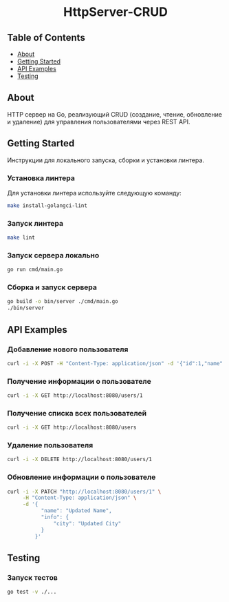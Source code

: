 <h1 align="center">HttpServer-CRUD</h1>

## Table of Contents

- [About](#about)
- [Getting Started](#getting_started)
- [API Examples](#api_examples)
- [Testing](#testing)

## About <a name = "about"></a>

HTTP сервер на Go, реализующий CRUD (создание, чтение, обновление и удаление) для управления пользователями через REST API.

## Getting Started <a name = "getting_started"></a>

Инструкции для локального запуска, сборки и установки линтера.

### Установка линтера

Для установки линтера используйте следующую команду:

```bash
make install-golangci-lint
```

### Запуск линтера

```bash
make lint
```

### Запуск сервера локально

```bash
go run cmd/main.go
```

### Сборка и запуск сервера

```bash
go build -o bin/server ./cmd/main.go
./bin/server
```

## API Examples <a name = "api_examples"></a>

### Добавление нового пользователя

```bash
curl -i -X POST -H "Content-Type: application/json" -d '{"id":1,"name":"Alexy Laiho","age":41,"email":"alexycobhc@example.com","info":{"street":"123 Main St","city":"Anytown"}}' http://localhost:8080/newuser
```

### Получение информации о пользователе

```bash
curl -i -X GET http://localhost:8080/users/1
```

### Получение списка всех пользователей

```bash
curl -i -X GET http://localhost:8080/users
```

### Удаление пользователя

```bash
curl -i -X DELETE http://localhost:8080/users/1
```

### Обновление информации о пользователе

```bash
curl -i -X PATCH "http://localhost:8080/users/1" \
     -H "Content-Type: application/json" \
     -d '{
           "name": "Updated Name",
           "info": {
               "city": "Updated City"
           }
         }'
```

## Testing <a name = "testing"></a>

### Запуск тестов

```bash
go test -v ./...
```